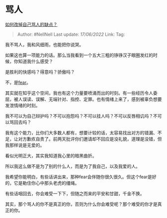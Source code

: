 # 骂人
[如何改掉自己骂人的缺点？](https://www.zhihu.com/question/537260097/answer/2528952749)

> Author: #NellNell 
> Last update: *17/06/2022* 
> Link: 
> Tag: 

我不骂人，我和风细雨，也能把你说哭。

如果这也算一项能力的话。那么当我看到一个五大三粗的铮铮汉子眼圈发红的时候，你知道我什么感受？

是胜利的快感吗？得意吗？骄傲吗？

不，是[fear](https://www.zhihu.com/search?q=fear&search_source=Entity&hybrid_search_source=Entity&hybrid_search_extra=%7B%22sourceType%22%3A%22answer%22%2C%22sourceId%22%3A2528952749%7D)。



其实就在知乎这个空间，我也有这个力量要喷涌而出的时刻。有一些经历令人委屈，被人误读、误解、无端针对、指控、定罪。也有情绪上来了，感到被辜负想要发泄情绪的时刻。

我不可以为自己辩护吗？不可以抱怨吗？不可以挂人吗？不可以反唇相讥吗？不可以骂回去吗？

我有这个能力，比你们大多数人都有，想要计较的话，太容易找出对方的错漏、不足，让对方歉疚自责了。前两天批评你们邀请却不回应是没礼貌，道理是没错，但我那样说是无爱的。

看似光明正大，其实我知道我心里的暗黑曲折。

  

  

所以我这么做不是为了别的什么人，而是为了我自己，以及我爱的人。

我希望你能明白，有些话讲出来，那种fear会伴随你很久很久。但这个fear是好的，它是勒住你心中那头老虎的缰绳。

有些话咽回去，你会难受一下下，但随之而来的平安和甘甜，千金不换。

其实，那个骂人的你不是真正的你，否则为什么你会难受呢？那个难受的你才是真正的你。

 